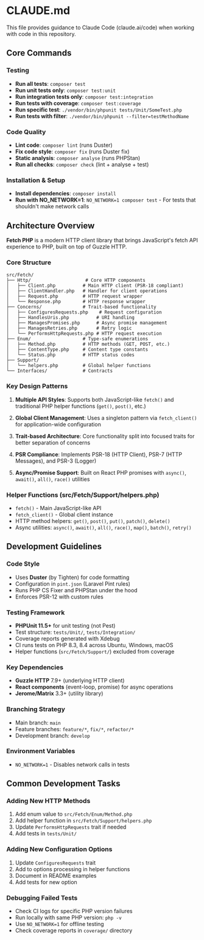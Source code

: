 # CLAUDE.md

This file provides guidance to Claude Code (claude.ai/code) when working with code in this repository.

## Core Commands

### Testing

- **Run all tests**: `composer test`
- **Run unit tests only**: `composer test:unit`
- **Run integration tests only**: `composer test:integration`
- **Run tests with coverage**: `composer test:coverage`
- **Run specific test**: `./vendor/bin/phpunit tests/Unit/SomeTest.php`
- **Run tests with filter**: `./vendor/bin/phpunit --filter=testMethodName`

### Code Quality

- **Lint code**: `composer lint` (runs Duster)
- **Fix code style**: `composer fix` (runs Duster fix)
- **Static analysis**: `composer analyse` (runs PHPStan)
- **Run all checks**: `composer check` (lint + analyse + test)

### Installation & Setup

- **Install dependencies**: `composer install`
- **Run with NO_NETWORK=1**: `NO_NETWORK=1 composer test` - For tests that shouldn't make network calls

## Architecture Overview

**Fetch PHP** is a modern HTTP client library that brings JavaScript's fetch API experience to PHP, built on top of Guzzle HTTP.

### Core Structure

```text
src/Fetch/
├── Http/                    # Core HTTP components
│   ├── Client.php          # Main HTTP client (PSR-18 compliant)
│   ├── ClientHandler.php   # Handler for client operations
│   ├── Request.php         # HTTP request wrapper
│   └── Response.php        # HTTP response wrapper
├── Concerns/               # Trait-based functionality
│   ├── ConfiguresRequests.php    # Request configuration
│   ├── HandlesUris.php          # URI handling
│   ├── ManagesPromises.php      # Async promise management
│   ├── ManagesRetries.php       # Retry logic
│   └── PerformsHttpRequests.php # HTTP request execution
├── Enum/                   # Type-safe enumerations
│   ├── Method.php          # HTTP methods (GET, POST, etc.)
│   ├── ContentType.php     # Content type constants
│   └── Status.php          # HTTP status codes
├── Support/
│   └── helpers.php         # Global helper functions
└── Interfaces/             # Contracts
```

### Key Design Patterns

1. **Multiple API Styles**: Supports both JavaScript-like `fetch()` and traditional PHP helper functions (`get()`, `post()`, etc.)

2. **Global Client Management**: Uses a singleton pattern via `fetch_client()` for application-wide configuration

3. **Trait-based Architecture**: Core functionality split into focused traits for better separation of concerns

4. **PSR Compliance**: Implements PSR-18 (HTTP Client), PSR-7 (HTTP Messages), and PSR-3 (Logger)

5. **Async/Promise Support**: Built on React PHP promises with `async()`, `await()`, `all()`, `race()` utilities

### Helper Functions (src/Fetch/Support/helpers.php)

- `fetch()` - Main JavaScript-like API
- `fetch_client()` - Global client instance
- HTTP method helpers: `get()`, `post()`, `put()`, `patch()`, `delete()`
- Async utilities: `async()`, `await()`, `all()`, `race()`, `map()`, `batch()`, `retry()`

## Development Guidelines

### Code Style

- Uses **Duster** (by Tighten) for code formatting
- Configuration in `pint.json` (Laravel Pint rules)
- Runs PHP CS Fixer and PHPStan under the hood
- Enforces PSR-12 with custom rules

### Testing Framework

- **PHPUnit 11.5+** for unit testing (not Pest)
- Test structure: `tests/Unit/`, `tests/Integration/`
- Coverage reports generated with Xdebug
- CI runs tests on PHP 8.3, 8.4 across Ubuntu, Windows, macOS
- Helper functions (`src/Fetch/Support/`) excluded from coverage

### Key Dependencies

- **Guzzle HTTP** 7.9+ (underlying HTTP client)
- **React components** (event-loop, promise) for async operations
- **Jerome/Matrix** 3.3+ (utility library)

### Branching Strategy

- Main branch: `main`
- Feature branches: `feature/*`, `fix/*`, `refactor/*`
- Development branch: `develop`

### Environment Variables

- `NO_NETWORK=1` - Disables network calls in tests

## Common Development Tasks

### Adding New HTTP Methods

1. Add enum value to `src/Fetch/Enum/Method.php`
2. Add helper function in `src/Fetch/Support/helpers.php`
3. Update `PerformsHttpRequests` trait if needed
4. Add tests in `tests/Unit/`

### Adding New Configuration Options

1. Update `ConfiguresRequests` trait
2. Add to options processing in helper functions
3. Document in README examples
4. Add tests for new option

### Debugging Failed Tests

- Check CI logs for specific PHP version failures
- Run locally with same PHP version: `php -v`
- Use `NO_NETWORK=1` for offline testing
- Check coverage reports in `coverage/` directory
